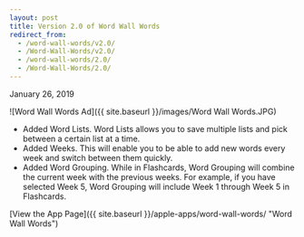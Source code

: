 ```yaml
---
layout: post
title: Version 2.0 of Word Wall Words
redirect_from:
  - /word-wall-words/v2.0/
  - /Word-Wall-Words/v2.0/
  - /word-wall-words/2.0/
  - /Word-Wall-Words/2.0/
---
```


January 26, 2019

![Word Wall Words Ad]({{ site.baseurl }}/images/Word Wall Words.JPG)

- Added Word Lists. Word Lists allows you to save multiple lists and pick between a certain list at a time.
- Added Weeks. This will enable you to be able to add new words every week and switch between them quickly.
- Added Word Grouping. While in Flashcards, Word Grouping will combine the current week with the previous weeks. For example, if you have selected Week 5, Word Grouping will include Week 1 through Week 5 in Flashcards.

[View the App Page]({{ site.baseurl }}/apple-apps/word-wall-words/  "Word Wall Words")
